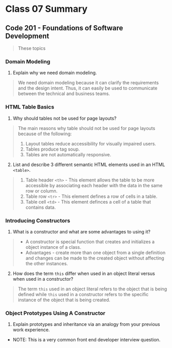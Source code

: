 # Class 07 Summary
## Code 201 - Foundations of Software Development

> These topics

### Domain Modeling
1. Explain why we need domain modeling.
  > We need domain modeling because it can clarify the requirements and the design intent. Thus, it can easily be used to communicate between the technical and business teams.

### HTML Table Basics
1. Why should tables not be used for page layouts?
  > The main reasons why table should not be used for page layouts because of the following:
  > 1. Layout tables reduce accessibility for visually impaired users.
  > 2. Tables produce tag soup.
  > 3. Tables are not automatically responsive.
2. List and describe 3 different semantic HTML elements used in an HTML `<table>`.
  > 1. Table header `<th>` - This element allows the table to be more accessible by associating each header with the data in the same row or column.
  > 2. Table row `<tr>` - This element defines a row of cells in a table.
  > 3. Table cell `<td>` - This element definces a cell of a table that contains data.

### Introducing Constructors
1. What is a constructor and what are some advantages to using it?
  > * A constructor is special function that creates and initializes a object instance of a class.
  > * Advantages - create more than one object from a single definition and changes can be made to the created object without affecting the other instances.
2. How does the term `this` differ when used in an object literal versus when used in a constructor?
  > The term `this` used in an object literal refers to the object that is being defined while `this` used in a constructor refers to the specific instance of the object that is being created.

### Object Prototypes Using A Constructor
1. Explain prototypes and inheritance via an analogy from your previous work experience.
  * NOTE: This is a very common front end developer interview question.